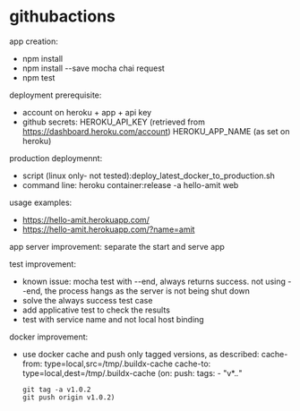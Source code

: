 # githubactions
app creation:
- npm install
- npm install --save mocha chai request
- npm test

deployment prerequisite:
- account on heroku + app + api key
- github secrets:
	HEROKU_API_KEY (retrieved from https://dashboard.heroku.com/account)
	HEROKU_APP_NAME (as set on heroku)

production deploymennt:
- script (linux only- not tested):deploy_latest_docker_to_production.sh
- command line: heroku container:release -a hello-amit web

usage examples:
- https://hello-amit.herokuapp.com/
- https://hello-amit.herokuapp.com/?name=amit


app server improvement:
separate the start and serve app

test improvement:
- known issue: mocha test with --end, always returns success. not using --end, the process hangs as the server is not being shut down
- solve the always success test case
- add applicative test to check the results
- test with service name and not local host binding

docker improvement: 
- use docker cache and push only tagged versions, as described: 
         cache-from: type=local,src=/tmp/.buildx-cache
          cache-to: type=local,dest=/tmp/.buildx-cache
    (on:
       push:
       tags:
          - "v*.*.*"

      git tag -a v1.0.2
      git push origin v1.0.2)
